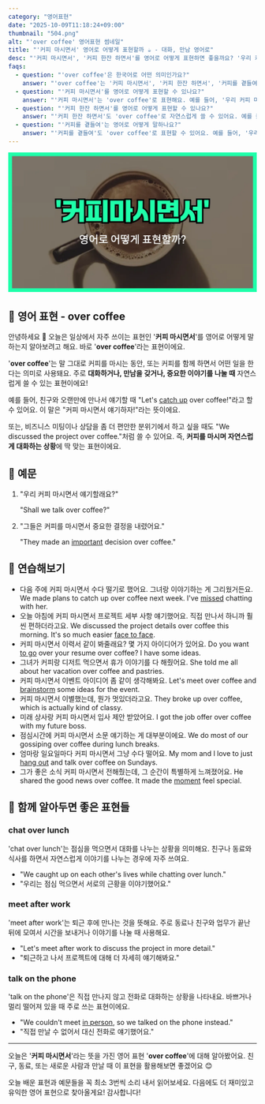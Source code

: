 ```yaml
---
category: "영어표현"
date: "2025-10-09T11:18:24+09:00"
thumbnail: "504.png"
alt: "'over coffee' 영어표현 썸네일"
title: "'커피 마시면서' 영어로 어떻게 표현할까 ☕ - 대화, 만남 영어로"
desc: "'커피 마시면서', '커피 한잔 하면서'를 영어로 어떻게 표현하면 좋을까요? '우리 커피 마시면서 얘기할래?', '커피 한잔 하면서 회의해요.' 등을 영어로 표현하는 법을 배워봅시다. 다양한 예문을 통해서 연습하고 본인의 표현으로 만들어 보세요."
faqs: 
  - question: "'over coffee'은 한국어로 어떤 의미인가요?"
    answer: "'over coffee'는 '커피 마시면서', '커피 한잔 하면서', '커피를 곁들여' 등으로 해석돼요. 주로 커피를 마시면서 자연스럽게 대화하거나 무언가를 하는 상황에서 써요."
  - question: "'커피 마시면서'를 영어로 어떻게 표현할 수 있나요?"
    answer: "'커피 마시면서'는 'over coffee'로 표현해요. 예를 들어, '우리 커피 마시면서 얘기할래?'는 'Shall we talk over coffee?'라고 해요."
  - question: "'커피 한잔 하면서'를 영어로 어떻게 표현할 수 있나요?"
    answer: "'커피 한잔 하면서'도 'over coffee'로 자연스럽게 쓸 수 있어요. 예를 들어, '커피 한잔 하면서 회의해요.'는 'Let's have a meeting over coffee.'라고 말해요."
  - question: "'커피를 곁들여'는 영어로 어떻게 말하나요?"
    answer: "'커피를 곁들여'도 'over coffee'로 표현할 수 있어요. 예를 들어, '우리는 커피를 곁들여 아침을 먹었어요.'는 'We had breakfast over coffee.'라고 해요."
---
```


!['over coffee' 영어표현](./504.png)

## 🌟 영어 표현 - over coffee

안녕하세요 👋 오늘은 일상에서 자주 쓰이는 표현인 '**커피 마시면서**'를 영어로 어떻게 말하는지 알아보려고 해요. 바로 '**over coffee**'라는 표현이에요.

'**over coffee**'는 말 그대로 커피를 마시는 동안, 또는 커피를 함께 하면서 어떤 일을 한다는 의미로 사용돼요. 주로 **대화하거나, 만남을 갖거나, 중요한 이야기를 나눌 때** 자연스럽게 쓸 수 있는 표현이에요!

예를 들어, 친구와 오랜만에 만나서 얘기할 때 "Let's [catch up](/blog/in-english/021.catch-up-on/) over coffee!"라고 할 수 있어요. 이 말은 "커피 마시면서 얘기하자!"라는 뜻이에요.

또는, 비즈니스 미팅이나 상담을 좀 더 편안한 분위기에서 하고 싶을 때도 "We discussed the project over coffee."처럼 쓸 수 있어요. 즉, **커피를 마시며 자연스럽게 대화하는 상황**에 딱 맞는 표현이에요.

## 📖 예문

1. "우리 커피 마시면서 얘기할래요?"

   "Shall we talk over coffee?"

2. "그들은 커피를 마시면서 중요한 결정을 내렸어요."

   "They made an [important](/blog/in-english/318.important/) decision over coffee."



## 💬 연습해보기

<ul data-interactive-list>

  <li data-interactive-item>
    <span data-toggler>다음 주에 커피 마시면서 수다 떨기로 했어요. 그녀랑 이야기하는 게 그리웠거든요.</span>
    <span data-answer>We made plans to catch up over coffee next week. I've <a href="/blog/in-english/339.miss/">missed</a> chatting with her.</span>
  </li>

  <li data-interactive-item>
    <span data-toggler>오늘 아침에 커피 마시면서 프로젝트 세부 사항 얘기했어요. 직접 만나서 하니까 훨씬 편하더라고요.</span>
    <span data-answer>We discussed the project details over coffee this morning. It's so much easier <a href="/blog/vocab-1/007.face-to-face/">face to face</a>.</span>
  </li>

  <li data-interactive-item>
    <span data-toggler>커피 마시면서 이력서 같이 봐줄래요? 몇 가지 아이디어가 있어요.</span>
    <span data-answer>Do you want <a href="/blog/in-english/450.to-go/">to go</a> over your resume over coffee? I have some ideas.</span>
  </li>

  <li data-interactive-item>
    <span data-toggler>그녀가 커피랑 디저트 먹으면서 휴가 이야기를 다 해줬어요.</span>
    <span data-answer>She told me all about her vacation over coffee and pastries.</span>
  </li>

  <li data-interactive-item>
    <span data-toggler>커피 마시면서 이벤트 아이디어 좀 같이 생각해봐요.</span>
    <span data-answer>Let's meet over coffee and <a href="/blog/in-english/227.brainstorm/">brainstorm</a> some ideas for the event.</span>
  </li>

  <li data-interactive-item>
    <span data-toggler>커피 마시면서 이별했는데, 뭔가 멋있더라고요.</span>
    <span data-answer>They broke up over coffee, which is actually kind of classy.</span>
  </li>

  <li data-interactive-item>
    <span data-toggler>미래 상사랑 커피 마시면서 입사 제안 받았어요.</span>
    <span data-answer>I got the job offer over coffee with my future boss.</span>
  </li>

  <li data-interactive-item>
    <span data-toggler>점심시간에 커피 마시면서 소문 얘기하는 게 대부분이에요.</span>
    <span data-answer>We do most of our gossiping over coffee during lunch breaks.</span>
  </li>

  <li data-interactive-item>
    <span data-toggler>엄마랑 일요일마다 커피 마시면서 그냥 수다 떨어요.</span>
    <span data-answer>My mom and I love to just <a href="/blog/in-english/127.hang-out/">hang out</a> and talk over coffee on Sundays.</span>
  </li>

  <li data-interactive-item>
    <span data-toggler>그가 좋은 소식 커피 마시면서 전해줬는데, 그 순간이 특별하게 느껴졌어요.</span>
    <span data-answer>He shared the good news over coffee. It made the <a href="/blog/in-english/490.moment/">moment</a> feel special.</span>
  </li>

</ul>

## 🤝 함께 알아두면 좋은 표현들

### chat over lunch

'chat over lunch'는 점심을 먹으면서 대화를 나누는 상황을 의미해요. 친구나 동료와 식사를 하면서 자연스럽게 이야기를 나누는 경우에 자주 쓰여요.

- "We caught up on each other's lives while chatting over lunch."
- "우리는 점심 먹으면서 서로의 근황을 이야기했어요."

### meet after work

'meet after work'는 퇴근 후에 만나는 것을 뜻해요. 주로 동료나 친구와 업무가 끝난 뒤에 모여서 시간을 보내거나 이야기를 나눌 때 사용해요.

- "Let's meet after work to discuss the project in more detail."
- "퇴근하고 나서 프로젝트에 대해 더 자세히 얘기해봐요."

### talk on the phone

'talk on the phone'은 직접 만나지 않고 전화로 대화하는 상황을 나타내요. 바쁘거나 멀리 떨어져 있을 때 주로 쓰는 표현이에요.

- "We couldn't meet [in person](/blog/in-english/070.in-person/), so we talked on the phone instead."
- "직접 만날 수 없어서 대신 전화로 얘기했어요."

---

오늘은 '**커피 마시면서**'라는 뜻을 가진 영어 표현 '**over coffee**'에 대해 알아봤어요. 친구, 동료, 또는 새로운 사람과 만날 때 이 표현을 활용해보면 좋겠어요 😊

오늘 배운 표현과 예문들을 꼭 최소 3번씩 소리 내서 읽어보세요. 다음에도 더 재미있고 유익한 영어 표현으로 찾아올게요! 감사합니다!

